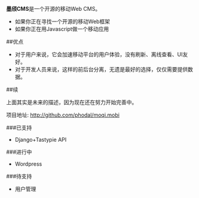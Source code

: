 **墨颀CMS**是一个开源的移动Web CMS。

 - 如果你正在寻找一个开源的移动Web框架
 - 如果你正在用Javascript做一个移动应用
 
##优点 

 - 对于用户来说，它会加速移动平台的用户体验，没有刷新、离线查看、UI友好。
 - 对于开发人员来说，这样的前后台分离，无遗是最好的选择，仅仅需要提供数据。
 
 
##续

上面其实是未来的描述，因为现在还在努力开始完善中。

项目地址: http://github.com/phodal/moqi.mobi


###已支持

 - Django+Tastypie API
 
###进行中
 
 - Wordpress
 
###待支持
 
 - 用户管理
 
